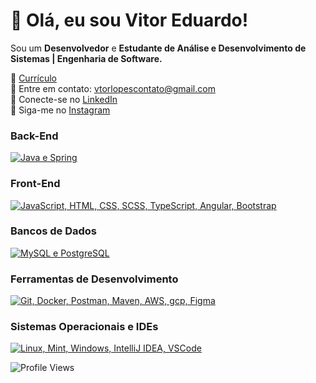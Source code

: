 # 👋 Olá, eu sou Vitor Eduardo!

Sou um **Desenvolvedor** e **Estudante de Análise e Desenvolvimento de Sistemas | Engenharia de Software.**

📄 [Currículo](https://drive.google.com/file/d/1zitbfsbg9VyGUkiwflbBZDr0mnwZQp-P/view?usp=drive_link)   
📧 Entre em contato: [vtorlopescontato@gmail.com](mailto:vtorlopescontato@gmail.com)  
💼 Conecte-se no [LinkedIn](https://www.linkedin.com/in/vitor-eduardo-lopes-francisco-1523ab28b/)  
📸 Siga-me no [Instagram](https://www.instagram.com/vtormacs)

### Back-End
<p>
  <a href="https://skillicons.dev">
    <img src="https://skillicons.dev/icons?i=java,spring,c" alt="Java e Spring" />
  </a>
</p>

### Front-End
<p>
  <a href="https://skillicons.dev">
    <img src="https://skillicons.dev/icons?i=js,html,css,scss,typescript,angular,bootstrap" alt="JavaScript, HTML, CSS, SCSS, TypeScript, Angular, Bootstrap" />
  </a>
</p>

### Bancos de Dados
<p>
  <a href="https://skillicons.dev">
    <img src="https://skillicons.dev/icons?i=mysql,postgres,sqlite" alt="MySQL e PostgreSQL" />
  </a>
</p>

### Ferramentas de Desenvolvimento
<p>
  <a href="https://skillicons.dev">
    <img src="https://skillicons.dev/icons?i=git,docker,postman,maven,aws,gcp,figma" alt="Git, Docker, Postman, Maven, AWS, gcp, Figma" />
  </a>
</p>

### Sistemas Operacionais e IDEs
<p>
  <a href="https://skillicons.dev">
    <img src="https://skillicons.dev/icons?i=linux,ubuntu,mint,windows,idea,vscode,eclipse" alt="Linux, Mint, Windows, IntelliJ IDEA, VSCode" />
  </a>
</p>


![Profile Views](https://komarev.com/ghpvc/?username=Vtormacs&color=blue&style=flat-square&label=PROFILE+VIEWS&abbreviated=true)

